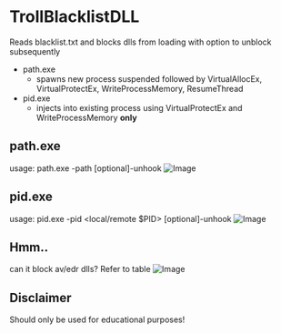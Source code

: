 # TrollBlacklistDLL
Reads blacklist.txt and blocks dlls from loading with option to unblock subsequently
- path.exe
  - spawns new process suspended followed by VirtualAllocEx, VirtualProtectEx, WriteProcessMemory, ResumeThread
- pid.exe
  - injects into existing process using VirtualProtectEx and WriteProcessMemory **only**
 
  
## path.exe
usage: path.exe -path <path to file> [optional]-unhook <seconds>
![Image](https://github.com/user-attachments/assets/c90a01cc-85a5-4f53-a596-f773d6834d04)

## pid.exe
usage: pid.exe -pid <local/remote $PID> [optional]-unhook <seconds>
![Image](https://github.com/user-attachments/assets/da0cd08e-7260-4cef-9dc4-137622076cab)


## Hmm.. 
can it block av/edr dlls? Refer to table
![Image](https://github.com/user-attachments/assets/3956ce4b-658f-4aa7-93b2-06bd09343016)

## Disclaimer
Should only be used for educational purposes!
